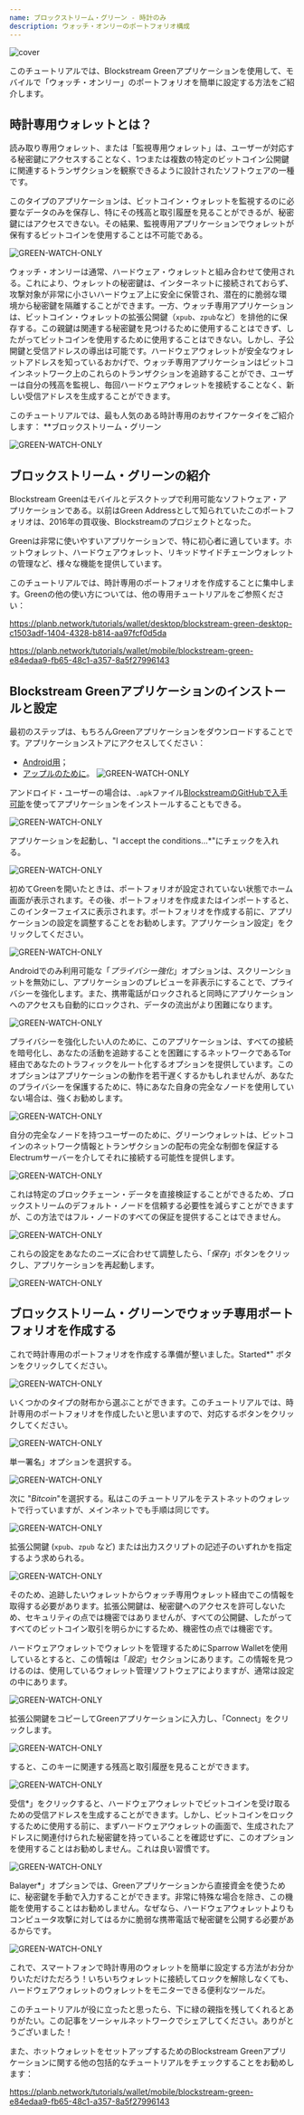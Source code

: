 ```yaml
---
name: ブロックストリーム・グリーン - 時計のみ
description: ウォッチ・オンリーのポートフォリオ構成
---
```

![cover](assets/cover.webp)

このチュートリアルでは、Blockstream Greenアプリケーションを使用して、モバイルで「ウォッチ・オンリー」のポートフォリオを簡単に設定する方法をご紹介します。

## 時計専用ウォレットとは？

読み取り専用ウォレット、または「監視専用ウォレット」は、ユーザーが対応する秘密鍵にアクセスすることなく、1つまたは複数の特定のビットコイン公開鍵に関連するトランザクションを観察できるように設計されたソフトウェアの一種です。

このタイプのアプリケーションは、ビットコイン・ウォレットを監視するのに必要なデータのみを保存し、特にその残高と取引履歴を見ることができるが、秘密鍵にはアクセスできない。その結果、監視専用アプリケーションでウォレットが保有するビットコインを使用することは不可能である。

![GREEN-WATCH-ONLY](assets/fr/01.webp)

ウォッチ・オンリーは通常、ハードウェア・ウォレットと組み合わせて使用される。これにより、ウォレットの秘密鍵は、インターネットに接続されておらず、攻撃対象が非常に小さいハードウェア上に安全に保管され、潜在的に脆弱な環境から秘密鍵を隔離することができます。一方、ウォッチ専用アプリケーションは、ビットコイン・ウォレットの拡張公開鍵（`xpub`、`zpub`など）を排他的に保存する。この親鍵は関連する秘密鍵を見つけるために使用することはできず、したがってビットコインを使用するために使用することはできない。しかし、子公開鍵と受信アドレスの導出は可能です。ハードウェアウォレットが安全なウォレットアドレスを知っているおかげで、ウォッチ専用アプリケーションはビットコインネットワーク上のこれらのトランザクションを追跡することができ、ユーザーは自分の残高を監視し、毎回ハードウェアウォレットを接続することなく、新しい受信アドレスを生成することができます。

このチュートリアルでは、最も人気のある時計専用のおサイフケータイをご紹介します： **ブロックストリーム・グリーン

![GREEN-WATCH-ONLY](assets/fr/02.webp)

## ブロックストリーム・グリーンの紹介

Blockstream Greenはモバイルとデスクトップで利用可能なソフトウェア・アプリケーションである。以前はGreen Addressとして知られていたこのポートフォリオは、2016年の買収後、Blockstreamのプロジェクトとなった。

Greenは非常に使いやすいアプリケーションで、特に初心者に適しています。ホットウォレット、ハードウェアウォレット、リキッドサイドチェーンウォレットの管理など、様々な機能を提供しています。

このチュートリアルでは、時計専用のポートフォリオを作成することに集中します。Greenの他の使い方については、他の専用チュートリアルをご参照ください：

https://planb.network/tutorials/wallet/desktop/blockstream-green-desktop-c1503adf-1404-4328-b814-aa97fcf0d5da

https://planb.network/tutorials/wallet/mobile/blockstream-green-e84edaa9-fb65-48c1-a357-8a5f27996143

## Blockstream Greenアプリケーションのインストールと設定

最初のステップは、もちろんGreenアプリケーションをダウンロードすることです。アプリケーションストアにアクセスしてください：

- [Android用](https://play.google.com/store/apps/details?id=com.greenaddress.greenbits_android_wallet)；
- [アップルのために](https://apps.apple.com/us/app/green-bitcoin-wallet/id1402243590)。
![GREEN-WATCH-ONLY](assets/fr/03.webp)

アンドロイド・ユーザーの場合は、`.apk`ファイル[BlockstreamのGitHubで入手可能](https://github.com/Blockstream/green_android/releases)を使ってアプリケーションをインストールすることもできる。

![GREEN-WATCH-ONLY](assets/fr/04.webp)

アプリケーションを起動し、"I accept the conditions...*"にチェックを入れる。

![GREEN-WATCH-ONLY](assets/fr/05.webp)

初めてGreenを開いたときは、ポートフォリオが設定されていない状態でホーム画面が表示されます。その後、ポートフォリオを作成またはインポートすると、このインターフェイスに表示されます。ポートフォリオを作成する前に、アプリケーションの設定を調整することをお勧めします。アプリケーション設定」をクリックしてください。

![GREEN-WATCH-ONLY](assets/fr/06.webp)

Androidでのみ利用可能な「*プライバシー強化*」オプションは、スクリーンショットを無効にし、アプリケーションのプレビューを非表示にすることで、プライバシーを強化します。また、携帯電話がロックされると同時にアプリケーションへのアクセスも自動的にロックされ、データの流出がより困難になります。

![GREEN-WATCH-ONLY](assets/fr/07.webp)

プライバシーを強化したい人のために、このアプリケーションは、すべての接続を暗号化し、あなたの活動を追跡することを困難にするネットワークであるTor経由であなたのトラフィックをルート化するオプションを提供しています。このオプションはアプリケーションの動作を若干遅くするかもしれませんが、あなたのプライバシーを保護するために、特にあなた自身の完全なノードを使用していない場合は、強くお勧めします。

![GREEN-WATCH-ONLY](assets/fr/08.webp)

自分の完全なノードを持つユーザーのために、グリーンウォレットは、ビットコインのネットワーク情報とトランザクションの配布の完全な制御を保証するElectrumサーバーを介してそれに接続する可能性を提供します。

![GREEN-WATCH-ONLY](assets/fr/09.webp)

これは特定のブロックチェーン・データを直接検証することができるため、ブロックストリームのデフォルト・ノードを信頼する必要性を減らすことができますが、この方法ではフル・ノードのすべての保証を提供することはできません。

![GREEN-WATCH-ONLY](assets/fr/10.webp)

これらの設定をあなたのニーズに合わせて調整したら、「*保存*」ボタンをクリックし、アプリケーションを再起動します。

![GREEN-WATCH-ONLY](assets/fr/11.webp)

## ブロックストリーム・グリーンでウォッチ専用ポートフォリオを作成する

これで時計専用のポートフォリオを作成する準備が整いました。Started*" ボタンをクリックしてください。

![GREEN-WATCH-ONLY](assets/fr/12.webp)

いくつかのタイプの財布から選ぶことができます。このチュートリアルでは、時計専用のポートフォリオを作成したいと思いますので、対応するボタンをクリックしてください。

![GREEN-WATCH-ONLY](assets/fr/13.webp)

単一署名」オプションを選択する。

![GREEN-WATCH-ONLY](assets/fr/14.webp)

次に "*Bitcoin*"を選択する。私はこのチュートリアルをテストネットのウォレットで行っていますが、メインネットでも手順は同じです。

![GREEN-WATCH-ONLY](assets/fr/15.webp)

拡張公開鍵 (`xpub`、`zpub` など) または出力スクリプトの記述子のいずれかを指定するよう求められる。

![GREEN-WATCH-ONLY](assets/fr/16.webp)

そのため、追跡したいウォレットからウォッチ専用ウォレット経由でこの情報を取得する必要があります。拡張公開鍵は、秘密鍵へのアクセスを許可しないため、セキュリティの点では機密ではありませんが、すべての公開鍵、したがってすべてのビットコイン取引を明らかにするため、機密性の点では機密です。

ハードウェアウォレットでウォレットを管理するためにSparrow Walletを使用しているとすると、この情報は「*設定*」セクションにあります。この情報を見つけるのは、使用しているウォレット管理ソフトウェアによりますが、通常は設定の中にあります。

![GREEN-WATCH-ONLY](assets/fr/17.webp)

拡張公開鍵をコピーしてGreenアプリケーションに入力し、「Connect」をクリックします。

![GREEN-WATCH-ONLY](assets/fr/18.webp)

すると、このキーに関連する残高と取引履歴を見ることができます。

![GREEN-WATCH-ONLY](assets/fr/19.webp)

受信*」をクリックすると、ハードウェアウォレットでビットコインを受け取るための受信アドレスを生成することができます。しかし、ビットコインをロックするために使用する前に、まずハードウェアウォレットの画面で、生成されたアドレスに関連付けられた秘密鍵を持っていることを確認せずに、このオプションを使用することはお勧めしません。これは良い習慣です。

![GREEN-WATCH-ONLY](assets/fr/20.webp)

Balayer*」オプションでは、Greenアプリケーションから直接資金を使うために、秘密鍵を手動で入力することができます。非常に特殊な場合を除き、この機能を使用することはお勧めしません。なぜなら、ハードウェアウォレットよりもコンピュータ攻撃に対してはるかに脆弱な携帯電話で秘密鍵を公開する必要があるからです。

![GREEN-WATCH-ONLY](assets/fr/21.webp)

これで、スマートフォンで時計専用のウォレットを簡単に設定する方法がお分かりいただけただろう！いちいちウォレットに接続してロックを解除しなくても、ハードウェアウォレットのウォレットをモニターできる便利なツールだ。

このチュートリアルが役に立ったと思ったら、下に緑の親指を残してくれるとありがたい。この記事をソーシャルネットワークでシェアしてください。ありがとうございました！

また、ホットウォレットをセットアップするためのBlockstream Greenアプリケーションに関する他の包括的なチュートリアルをチェックすることをお勧めします：

https://planb.network/tutorials/wallet/mobile/blockstream-green-e84edaa9-fb65-48c1-a357-8a5f27996143
